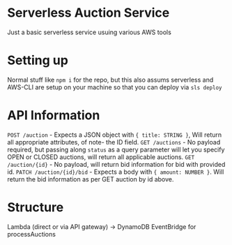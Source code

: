 # Serverless Auction Service
Just a basic serverless service usuing various AWS tools

# Setting up
Normal stuff like `npm i` for the repo, but this also assums serverless and AWS-CLI are setup on your machine so that you can deploy via `sls deploy`

# API Information
`POST /auction` - Expects a JSON object with `{ title: STRING }`, Will return all appropriate attributes, of note- the ID field.
`GET /auctions` - No payload required, but passing along `status` as a query parameter will let you specify OPEN or CLOSED auctions, will return all applicable auctions.
`GET /auction/{id}` - No payload, will return bid information for bid with provided id.
`PATCH /auction/{id}/bid` - Expects a body with `{ amount: NUMBER }`. Will return the bid information as per GET auction by id above.

# Structure
Lambda (direct or via API gateway) -> DynamoDB
EventBridge for processAuctions
